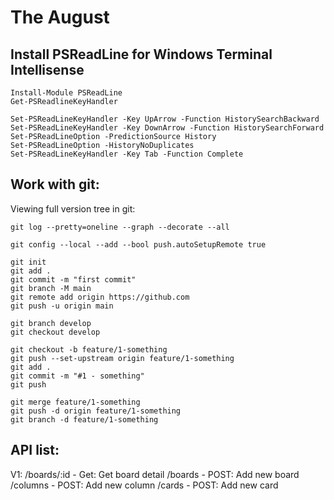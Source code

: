 # The August

## Install PSReadLine for Windows Terminal Intellisense
```
Install-Module PSReadLine
Get-PSReadlineKeyHandler
```

```
Set-PSReadLineKeyHandler -Key UpArrow -Function HistorySearchBackward
Set-PSReadLineKeyHandler -Key DownArrow -Function HistorySearchForward
Set-PSReadLineOption -PredictionSource History
Set-PSReadLineOption -HistoryNoDuplicates
Set-PSReadLineKeyHandler -Key Tab -Function Complete
```

## Work with git:
Viewing full version tree in git:
```
git log --pretty=oneline --graph --decorate --all
```

```
git config --local --add --bool push.autoSetupRemote true
```

```
git init
git add .
git commit -m "first commit"
git branch -M main
git remote add origin https://github.com
git push -u origin main
```

```
git branch develop
git checkout develop
```

```
git checkout -b feature/1-something
git push --set-upstream origin feature/1-something
git add .
git commit -m "#1 - something"
git push

git merge feature/1-something
git push -d origin feature/1-something
git branch -d feature/1-something
```

## API list:
V1:
/boards/:id - Get: Get board detail
/boards - POST: Add new board
/columns - POST: Add new column
/cards - POST: Add new card
